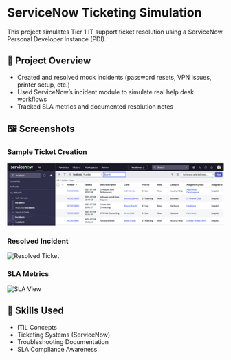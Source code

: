 # ServiceNow Ticketing Simulation

This project simulates Tier 1 IT support ticket resolution using a ServiceNow Personal Developer Instance (PDI).

## 🧪 Project Overview
- Created and resolved mock incidents (password resets, VPN issues, printer setup, etc.)
- Used ServiceNow’s incident module to simulate real help desk workflows
- Tracked SLA metrics and documented resolution notes

## 🖼️ Screenshots

### Sample Ticket Creation
![Ticket Creation](all_tickets.png)

### Resolved Incident
![Resolved Ticket](.png)

### SLA Metrics
![SLA View](.png)

## 📄 Skills Used
- ITIL Concepts
- Ticketing Systems (ServiceNow)
- Troubleshooting Documentation
- SLA Compliance Awareness
